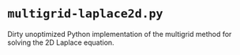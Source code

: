 # `multigrid-laplace2d.py`

Dirty unoptimized Python implementation of the multigrid method for solving the 2D Laplace equation.
